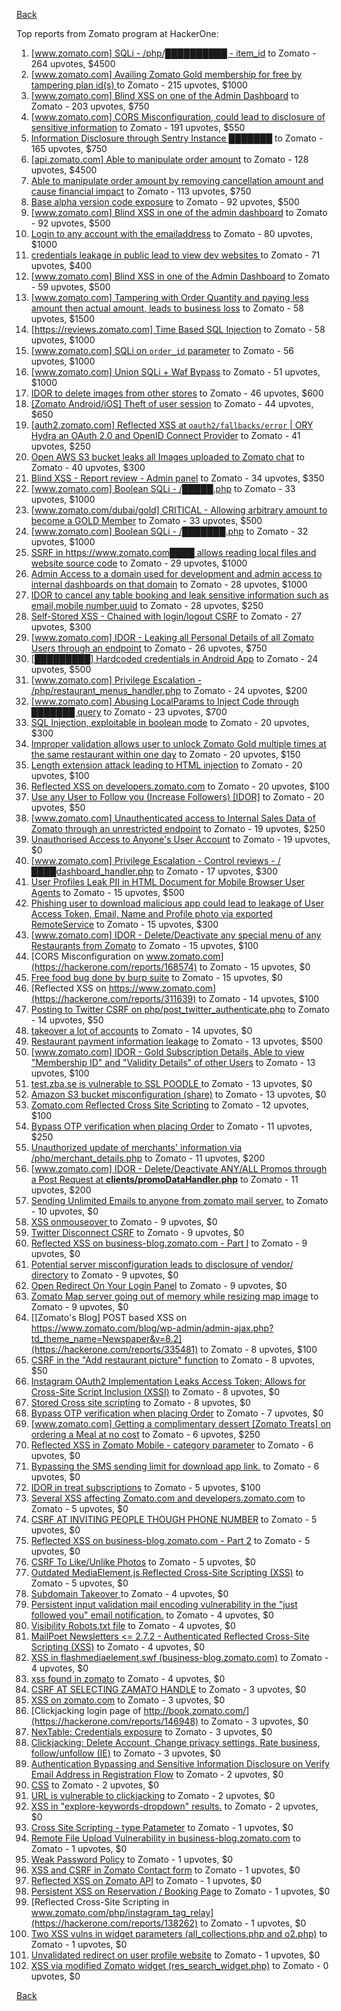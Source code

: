 [Back](../README.md)

Top reports from Zomato program at HackerOne:

1. [[www.zomato.com] SQLi - /php/██████████ - item_id](https://hackerone.com/reports/403616) to Zomato - 264 upvotes, $4500
2. [[www.zomato.com] Availing Zomato Gold membership for free by tampering plan id(s) ](https://hackerone.com/reports/511044) to Zomato - 215 upvotes, $1000
3. [[www.zomato.com] Blind XSS on one of the Admin Dashboard](https://hackerone.com/reports/724889) to Zomato - 203 upvotes, $750
4. [[www.zomato.com] CORS Misconfiguration, could lead to disclosure of sensitive information](https://hackerone.com/reports/426165) to Zomato - 191 upvotes, $550
5. [Information Disclosure through Sentry Instance ███████](https://hackerone.com/reports/697512) to Zomato - 165 upvotes, $750
6. [[api.zomato.com] Able to manipulate order amount](https://hackerone.com/reports/512968) to Zomato - 128 upvotes, $4500
7. [Able to manipulate order amount by removing cancellation amount and cause financial impact](https://hackerone.com/reports/614523) to Zomato - 113 upvotes, $750
8. [Base alpha version code exposure](https://hackerone.com/reports/167859) to Zomato - 92 upvotes, $500
9. [[www.zomato.com] Blind XSS in one of the admin dashboard](https://hackerone.com/reports/461272) to Zomato - 92 upvotes, $500
10. [Login to any account with the emailaddress](https://hackerone.com/reports/245408) to Zomato - 80 upvotes, $1000
11. [ credentials leakage in public lead to view dev websites ](https://hackerone.com/reports/511440) to Zomato - 71 upvotes, $400
12. [[www.zomato.com] Blind XSS in one of the Admin Dashboard](https://hackerone.com/reports/419731) to Zomato - 59 upvotes, $500
13. [[www.zomato.com] Tampering with Order Quantity and paying less amount then actual amount, leads to business loss](https://hackerone.com/reports/403783) to Zomato - 58 upvotes, $1500
14. [[https://reviews.zomato.com] Time Based SQL Injection](https://hackerone.com/reports/300176) to Zomato - 58 upvotes, $1000
15. [[www.zomato.com] SQLi on `order_id` parameter](https://hackerone.com/reports/358669) to Zomato - 56 upvotes, $1000
16. [[www.zomato.com] Union SQLi + Waf Bypass](https://hackerone.com/reports/258582) to Zomato - 51 upvotes, $1000
17. [IDOR to delete images from other stores](https://hackerone.com/reports/404797) to Zomato - 46 upvotes, $600
18. [[Zomato Android/iOS] Theft of user session](https://hackerone.com/reports/328486) to Zomato - 44 upvotes, $650
19. [[auth2.zomato.com] Reflected XSS at `oauth2/fallbacks/error` | ORY Hydra an OAuth 2.0 and OpenID Connect Provider](https://hackerone.com/reports/456333) to Zomato - 41 upvotes, $250
20. [Open AWS S3 bucket leaks all Images uploaded to Zomato chat](https://hackerone.com/reports/507097) to Zomato - 40 upvotes, $300
21. [Blind XSS - Report review - Admin panel](https://hackerone.com/reports/314126) to Zomato - 34 upvotes, $350
22. [[www.zomato.com] Boolean SQLi - /█████.php](https://hackerone.com/reports/297534) to Zomato - 33 upvotes, $1000
23. [[www.zomato.com/dubai/gold] CRITICAL - Allowing arbitrary amount to become a GOLD Member](https://hackerone.com/reports/254211) to Zomato - 33 upvotes, $500
24. [[www.zomato.com] Boolean SQLi - /███████.php](https://hackerone.com/reports/301257) to Zomato - 32 upvotes, $1000
25. [SSRF in https://www.zomato.com████ allows reading local files and website source code](https://hackerone.com/reports/271224) to Zomato - 29 upvotes, $1000
26. [Admin Access to a domain used for development and admin access to internal dashboards on that domain](https://hackerone.com/reports/271407) to Zomato - 28 upvotes, $1000
27. [IDOR to cancel any table booking and leak sensitive information such as email,mobile number,uuid](https://hackerone.com/reports/265258) to Zomato - 28 upvotes, $250
28. [Self-Stored XSS - Chained with login/logout CSRF](https://hackerone.com/reports/632017) to Zomato - 27 upvotes, $300
29. [[www.zomato.com] IDOR - Leaking all Personal Details of all Zomato Users through an endpoint](https://hackerone.com/reports/269937) to Zomato - 26 upvotes, $750
30. [[█████████] Hardcoded credentials in Android App](https://hackerone.com/reports/246995) to Zomato - 24 upvotes, $500
31. [[www.zomato.com] Privilege Escalation - /php/restaurant_menus_handler.php](https://hackerone.com/reports/300454) to Zomato - 24 upvotes, $200
32. [[www.zomato.com] Abusing LocalParams to Inject Code through ███████ query](https://hackerone.com/reports/341600) to Zomato - 23 upvotes, $700
33. [SQL Injection, exploitable in boolean mode](https://hackerone.com/reports/246412) to Zomato - 20 upvotes, $300
34. [Improper validation allows user to unlock Zomato Gold multiple times at the same restaurant within one day](https://hackerone.com/reports/486629) to Zomato - 20 upvotes, $150
35. [Length extension attack leading to HTML injection](https://hackerone.com/reports/251572) to Zomato - 20 upvotes, $100
36. [Reflected XSS on developers.zomato.com](https://hackerone.com/reports/418823) to Zomato - 20 upvotes, $100
37. [Use any User to Follow you (Increase Followers) [IDOR]](https://hackerone.com/reports/245969) to Zomato - 20 upvotes, $50
38. [[www.zomato.com] Unauthenticated access to Internal Sales Data of Zomato through an unrestricted endpoint](https://hackerone.com/reports/263535) to Zomato - 19 upvotes, $250
39. [Unauthorised Access to Anyone's User Account](https://hackerone.com/reports/202921) to Zomato - 19 upvotes, $0
40. [[www.zomato.com] Privilege Escalation - Control reviews - /████dashboard_handler.php](https://hackerone.com/reports/300099) to Zomato - 17 upvotes, $300
41. [User Profiles Leak PII in HTML Document for Mobile Browser User Agents](https://hackerone.com/reports/288596) to Zomato - 15 upvotes, $500
42. [Phishing user to download malicious app could lead to leakage of User Access Token, Email, Name and Profile photo via exported RemoteService](https://hackerone.com/reports/384257) to Zomato - 15 upvotes, $300
43. [[www.zomato.com] IDOR - Delete/Deactivate any special menu of any Restaurants from Zomato](https://hackerone.com/reports/264919) to Zomato - 15 upvotes, $100
44. [CORS Misconfiguration on www.zomato.com](https://hackerone.com/reports/168574) to Zomato - 15 upvotes, $0
45. [Free food bug done by burp suite](https://hackerone.com/reports/762883) to Zomato - 15 upvotes, $0
46. [Reflected XSS on https://www.zomato.com](https://hackerone.com/reports/311639) to Zomato - 14 upvotes, $100
47. [Posting to Twitter CSRF on php/post_twitter_authenticate.php](https://hackerone.com/reports/249234) to Zomato - 14 upvotes, $50
48. [takeover a lot of accounts](https://hackerone.com/reports/180388) to Zomato - 14 upvotes, $0
49. [Restaurant payment information leakage](https://hackerone.com/reports/252043) to Zomato - 13 upvotes, $500
50. [[www.zomato.com] IDOR - Gold Subscription Details, Able to view "Membership ID" and "Validity Details" of other Users](https://hackerone.com/reports/344145) to Zomato - 13 upvotes, $100
51. [test.zba.se is vulnerable to SSL POODLE  ](https://hackerone.com/reports/201520) to Zomato - 13 upvotes, $0
52. [Amazon S3 bucket misconfiguration (share)](https://hackerone.com/reports/229690) to Zomato - 13 upvotes, $0
53. [Zomato.com Reflected Cross Site Scripting](https://hackerone.com/reports/303522) to Zomato - 12 upvotes, $100
54. [Bypass OTP verification when placing Order](https://hackerone.com/reports/247158) to Zomato - 11 upvotes, $250
55. [Unauthorized update of merchants' information via /php/merchant_details.php](https://hackerone.com/reports/255651) to Zomato - 11 upvotes, $200
56. [[www.zomato.com] IDOR - Delete/Deactivate ANY/ALL Promos through a Post Request at **clients/promoDataHandler.php**](https://hackerone.com/reports/264754) to Zomato - 11 upvotes, $200
57. [Sending Unlimited Emails to anyone from zomato mail server.](https://hackerone.com/reports/518928) to Zomato - 10 upvotes, $0
58. [XSS onmouseover ](https://hackerone.com/reports/139981) to Zomato - 9 upvotes, $0
59. [Twitter Disconnect CSRF](https://hackerone.com/reports/114127) to Zomato - 9 upvotes, $0
60. [Reflected XSS on business-blog.zomato.com - Part I](https://hackerone.com/reports/137905) to Zomato - 9 upvotes, $0
61. [Potential server misconfiguration leads to disclosure of vendor/ directory](https://hackerone.com/reports/271391) to Zomato - 9 upvotes, $0
62. [Open Redirect On Your Login Panel](https://hackerone.com/reports/473064) to Zomato - 9 upvotes, $0
63. [Zomato Map server going out of memory while resizing map image](https://hackerone.com/reports/751904) to Zomato - 9 upvotes, $0
64. [[Zomato's Blog] POST based XSS on https://www.zomato.com/blog/wp-admin/admin-ajax.php?td_theme_name=Newspaper&v=8.2](https://hackerone.com/reports/335481) to Zomato - 8 upvotes, $100
65. [CSRF in the "Add restaurant picture" function](https://hackerone.com/reports/169699) to Zomato - 8 upvotes, $50
66. [Instagram OAuth2 Implementation Leaks Access Token; Allows for Cross-Site Script Inclusion (XSSI)](https://hackerone.com/reports/138270) to Zomato - 8 upvotes, $0
67. [Stored Cross site scripting](https://hackerone.com/reports/145246) to Zomato - 8 upvotes, $0
68. [Bypass OTP verification when placing Order](https://hackerone.com/reports/142221) to Zomato - 7 upvotes, $0
69. [[www.zomato.com] Getting a complimentary dessert [Zomato Treats] on ordering a Meal at no cost](https://hackerone.com/reports/321938) to Zomato - 6 upvotes, $250
70. [Reflected XSS in Zomato Mobile - category parameter](https://hackerone.com/reports/230119) to Zomato - 6 upvotes, $0
71. [Bypassing the SMS sending limit for download app link.](https://hackerone.com/reports/517711) to Zomato - 6 upvotes, $0
72. [IDOR in treat subscriptions](https://hackerone.com/reports/313050) to Zomato - 5 upvotes, $100
73. [Several XSS affecting Zomato.com and developers.zomato.com](https://hackerone.com/reports/114631) to Zomato - 5 upvotes, $0
74. [CSRF AT INVITING PEOPLE THOUGH PHONE NUMBER](https://hackerone.com/reports/113865) to Zomato - 5 upvotes, $0
75. [Reflected XSS on business-blog.zomato.com - Part 2](https://hackerone.com/reports/137906) to Zomato - 5 upvotes, $0
76. [CSRF To Like/Unlike Photos](https://hackerone.com/reports/230837) to Zomato - 5 upvotes, $0
77. [Outdated MediaElement.js Reflected Cross-Site Scripting (XSS)](https://hackerone.com/reports/155228) to Zomato - 5 upvotes, $0
78. [Subdomain Takeover ](https://hackerone.com/reports/113869) to Zomato - 4 upvotes, $0
79. [Persistent input validation mail encoding vulnerability  in the "just followed you" email notification.](https://hackerone.com/reports/114879) to Zomato - 4 upvotes, $0
80. [Visibility  Robots.txt file](https://hackerone.com/reports/156182) to Zomato - 4 upvotes, $0
81. [MailPoet Newsletters \<= 2.7.2 - Authenticated Reflected Cross-Site Scripting (XSS)](https://hackerone.com/reports/200355) to Zomato - 4 upvotes, $0
82. [XSS in flashmediaelement.swf (business-blog.zomato.com)](https://hackerone.com/reports/200351) to Zomato - 4 upvotes, $0
83. [xss found in zomato](https://hackerone.com/reports/240989) to Zomato - 4 upvotes, $0
84. [CSRF AT SELECTING ZAMATO HANDLE](https://hackerone.com/reports/113857) to Zomato - 3 upvotes, $0
85. [XSS on zomato.com](https://hackerone.com/reports/143294) to Zomato - 3 upvotes, $0
86. [Clickjacking login page of http://book.zomato.com/](https://hackerone.com/reports/146948) to Zomato - 3 upvotes, $0
87. [NexTable: Credentials exposure](https://hackerone.com/reports/120941) to Zomato - 3 upvotes, $0
88. [Clickjacking: Delete Account, Change privacy settings, Rate business, follow/unfollow (IE)](https://hackerone.com/reports/338569) to Zomato - 3 upvotes, $0
89. [Authentication Bypassing and Sensitive Information Disclosure on Verify Email Address in Registration Flow](https://hackerone.com/reports/124151) to Zomato - 2 upvotes, $0
90. [CSS](https://hackerone.com/reports/145686) to Zomato - 2 upvotes, $0
91. [URL is vulnerable to clickjacking](https://hackerone.com/reports/337219) to Zomato - 2 upvotes, $0
92. [XSS in "explore-keywords-dropdown" results.](https://hackerone.com/reports/347567) to Zomato - 2 upvotes, $0
93. [Cross Site Scripting - type Patameter](https://hackerone.com/reports/114151) to Zomato - 1 upvotes, $0
94. [Remote File Upload Vulnerability in business-blog.zomato.com](https://hackerone.com/reports/114389) to Zomato - 1 upvotes, $0
95. [Weak Password Policy](https://hackerone.com/reports/115036) to Zomato - 1 upvotes, $0
96. [XSS and CSRF in Zomato Contact form](https://hackerone.com/reports/115248) to Zomato - 1 upvotes, $0
97. [Reflected XSS on Zomato API](https://hackerone.com/reports/125762) to Zomato - 1 upvotes, $0
98. [Persistent XSS on Reservation / Booking Page](https://hackerone.com/reports/123005) to Zomato - 1 upvotes, $0
99. [Reflected Cross-Site Scripting in www.zomato.com/php/instagram_tag_relay](https://hackerone.com/reports/138262) to Zomato - 1 upvotes, $0
100. [Two XSS vulns in widget parameters (all_collections.php and o2.php)](https://hackerone.com/reports/115560) to Zomato - 1 upvotes, $0
101. [Unvalidated redirect on user profile website](https://hackerone.com/reports/143265) to Zomato - 1 upvotes, $0
102. [XSS via modified Zomato widget (res_search_widget.php)](https://hackerone.com/reports/115402) to Zomato - 0 upvotes, $0


[Back](../README.md)